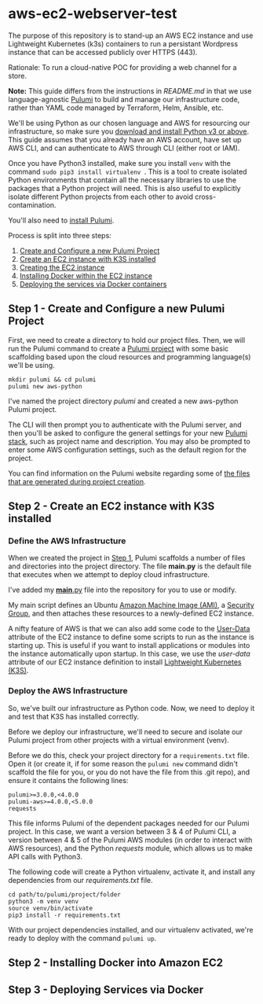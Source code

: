 # aws-ec2-webserver-test

The purpose of this repository is to stand-up an AWS EC2 instance and use Lightweight Kubernetes (k3s) containers to run a persistant Wordpress instance that can be accessed publicly over HTTPS (443).

Rationale: To run a cloud-native POC for providing a web channel for a store.

**Note:** This guide differs from the instructions in *README.md* in that we use language-agnostic [Pulumi](https://www.pulumi.com/) to build and manage our infrastructure code, rather than YAML code managed by Terraform, Helm, Ansible, etc.

We'll be using Python as our chosen language and AWS for resourcing our infrastructure, so make sure you [download and install Python v3 or above](https://www.python.org/downloads/). This guide assumes that you already have an AWS account, have set up AWS CLI, and can authenticate to AWS through CLI (either root or IAM).

Once you have Python3 installed, make sure you install ```venv``` with the command ```sudo pip3 install virtualenv ```. This is a tool to create isolated Python environments that contain all the necessary libraries to use the packages that a Python project will need. This is also useful to explicitly isolate different Python projects from each other to avoid cross-contamination.

You'll also need to [install Pulumi](https://www.pulumi.com/docs/get-started/install/).

Process is split into three steps:
1. [Create and Configure a new Pulumi Project](#step1)
2. [Create an EC2 instance with K3S installed](#step2)
3. [Creating the EC2 instance](#step3)
4. [Installing Docker within the EC2 instance](#step4)
5. [Deploying the services via Docker containers](#step5)


## Step 1 - Create and Configure a new Pulumi Project <a href="step1"></a>

First, we need to create a directory to hold our project files. Then, we will run the Pulumi command to create a [Pulumi project](https://www.pulumi.com/docs/intro/concepts/project/) with some basic scaffolding based upon the cloud resources and programming language(s) we'll be using.

```
mkdir pulumi && cd pulumi
pulumi new aws-python
```

I've named the project directory *pulumi* and created a new aws-python Pulumi project.

The CLI will then prompt you to authenticate with the Pulumi server, and then you'll be asked to configure the general settings for your new [Pulumi stack](https://www.pulumi.com/docs/intro/concepts/stack/), such as project name and description. You may also be prompted to enter some AWS configuration settings, such as the default region for the project.

You can find information on the Pulumi website regarding some of [the files that are generated during project creation](https://www.pulumi.com/docs/get-started/aws/review-project/).


## Step 2 - Create an EC2 instance with K3S installed <a href="step2"></a>

### Define the AWS Infrastructure

When we created the project in [Step 1](#step1), Pulumi scaffolds a number of files and directories into the project directory. The file **__main__.py** is the default file that executes when we attempt to deploy cloud infrastructure.

I've added my [__main__.py](pulumi/__main__.py) file into the repository for you to use or modify.

My main script defines an Ubuntu [Amazon Machine Image (AMI)](https://docs.aws.amazon.com/AWSEC2/latest/UserGuide/AMIs.html), a [Security Group](https://docs.aws.amazon.com/vpc/latest/userguide/VPC_SecurityGroups.html#VPCSecurityGroups), and then attaches these resources to a newly-defined EC2 instance.

A nifty feature of AWS is that we can also add some code to the [User-Data](https://docs.aws.amazon.com/AWSEC2/latest/UserGuide/user-data.html) attribute of the EC2 instance to define some scripts to run as the instance is starting up. This is useful if you want to install applications or modules into the instance automatically upon startup. In this case, we use the *user-data* attribute of our EC2 instance definition to install [Lightweight Kubernetes (K3S)](https://k3s.io/). 


### Deploy the AWS Infrastructure

So, we've built our infrastructure as Python code. Now, we need to deploy it and test that K3S has installed correctly.

Before we deploy our infrastructure, we'll need to secure and isolate our Pulumi project from other projects with a virtual environment (venv). 

Before we do this, check your project directory for a ```requirements.txt``` file. Open it (or create it, if for some reason the ```pulumi new``` command didn't scaffold the file for you, or you do not have the file from this .git repo), and ensure it contains the following lines:

```
pulumi>=3.0.0,<4.0.0
pulumi-aws>=4.0.0,<5.0.0
requests
```

This file informs Pulumi of the dependent packages needed for our Pulumi project. In this case, we want a version between 3 & 4 of Pulumi CLI, a version between 4 & 5 of the Pulumi AWS modules (in order to interact with AWS resources), and the Python *requests* module, which allows us to make API calls with Python3.

The following code will create a Python virtualenv, activate it, and install any dependencies from our *requirements.txt* file.

```
cd path/to/pulumi/project/folder
python3 -m venv venv
source venv/bin/activate
pip3 install -r requirements.txt
```

With our project dependencies installed, and our virtualenv activated, we're ready to deploy with the command ```pulumi up```.


## Step 2 - Installing Docker into Amazon EC2 <a href="step2"></a>

## Step 3 - Deploying Services via Docker <a href="step3"></a>